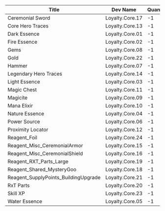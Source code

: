 | Title | Dev Name | Quantity | Currency |  Price |
| ----- | -------- | -------- | -------- |  ----- |
| Ceremonial Sword | Loyalty.Core.17 | -1 | Reagent_Loyalty | 2 |
| Core Hero Traces | Loyalty.Core.13 | -1 | Reagent_Loyalty | 1 |
| Dark Essence | Loyalty.Core.01 | -1 | Reagent_Loyalty | 1 |
| Fire Essence | Loyalty.Core.02 | -1 | Reagent_Loyalty | 1 |
| Gems | Loyalty.Core.08 | -1 | Reagent_Loyalty | 1 |
| Gold | Loyalty.Core.22 | -1 | Reagent_Loyalty | 1 |
| Hammer | Loyalty.Core.07 | -1 | Reagent_Loyalty | 1 |
| Legendary Hero Traces | Loyalty.Core.14 | -1 | Reagent_Loyalty | 3 |
| Light Essence | Loyalty.Core.03 | -1 | Reagent_Loyalty | 1 |
| Magic Chest | Loyalty.Core.11 | -1 | Reagent_Loyalty | 5 |
| Magicite | Loyalty.Core.09 | -1 | Reagent_Loyalty | 1 |
| Mana Elixir | Loyalty.Core.10 | -1 | Reagent_Loyalty | 1 |
| Nature Essence | Loyalty.Core.04 | -1 | Reagent_Loyalty | 1 |
| Power Source | Loyalty.Core.06 | -1 | Reagent_Loyalty | 1 |
| Proximity Locator | Loyalty.Core.12 | -1 | Reagent_Loyalty | 3 |
| Reagent_Foil | Loyalty.Core.24 | -1 | Reagent_Loyalty | 1 |
| Reagent_Misc_CeremonialArmor | Loyalty.Core.15 | -1 | Reagent_Loyalty | 25 |
| Reagent_Misc_CeremonialShield | Loyalty.Core.16 | -1 | Reagent_Loyalty | 7 |
| Reagent_RXT_Parts_Large | Loyalty.Core.19 | -1 | Reagent_Loyalty | 10 |
| Reagent_Shared_MysteryGoo | Loyalty.Core.18 | -1 | Reagent_Loyalty | 15 |
| Reagent_SupplyPoints_BuildingUpgrade | Loyalty.Core.21 | -1 | Reagent_Loyalty | 1 |
| RxT Parts | Loyalty.Core.20 | -1 | Reagent_Loyalty | 1 |
| Skill XP | Loyalty.Core.23 | -1 | Reagent_Loyalty | 1 |
| Water Essence | Loyalty.Core.05 | -1 | Reagent_Loyalty | 1 |
